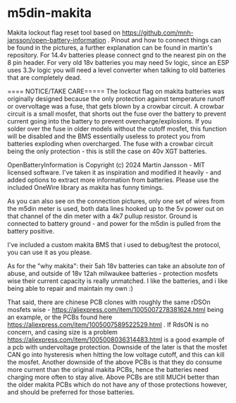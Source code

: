 # m5din-makita
Makita lockout flag reset tool based on https://github.com/mnh-jansson/open-battery-information .
Pinout and how to connect things can be found in the pictures, a further explanation can be found in martin's repository.
For 14.4v batteries please connect gnd to the nearest pin on the 8 pin header.
For very old 18v batteries you may need 5v logic, since an ESP uses 3.3v logic you will need a level converter when talking to old batteries that are completely dead.


==== NOTICE/TAKE CARE=====
The lockout flag on makita batteries was originally designed because the only protection against temperature runoff or overvoltage was a fuse, that gets blown by a crowbar circuit.
A crowbar circuit is a small mosfet, that shorts out the fuse over the battery to prevent current going into the battery to prevent overcharge/explosions.
If you solder over the fuse in older models without the cutoff mosfet, this function will be disabled and the BMS essentially useless to protect you from batteries exploding when overcharged.
The fuse with a crowbar circuit being the only protection - this is still the case on 40v XGT batteries.

OpenBatteryInformation is Copyright (c) 2024 Martin Jansson - MIT licensed software. I've taken it as inspiration and modified it heavily - and added options to extract more information from batteries.
Please use the included OneWire library as makita has funny timings.

As you can also see on the connection pictures, only one set of wires from the m5din meter is used, both data lines hooked up to the 5v power out on that channel of the din meter with a 4k7 pullup resistor. Ground is connected to battery ground - and power for the m5din is pulled from the battery positive.

I've included a custom makita BMS that i used to debug/test the protocol, you can use it as you please.

As for the "why makita": their 5ah 18v batteries can take an absolute *ton* of abuse, and outside of 18v 12ah milwaukee batteries - protection mosfets wise their current capacity is really unmatched.
I like the batteries, and i like being able to repair and maintain my own :)

That said, there are chinese PCB clones with roughly the same rDSOn mosfets wise - https://aliexpress.com/item/1005007278381624.html being an example, or the PCBs found here https://aliexpress.com/item/1005007589522529.html .
If RdsON is no concern, and casing size is a problem https://aliexpress.com/item/1005008036314483.html is a good example of a pcb with undervoltage protection.
Downside of the later is that the mosfet CAN go into hysteresis when hitting the low voltage cutoff, and this can kill the mosfet.
Another downside of the above PCBs is that they do consume more current than the original makita PCBs, hence the batteries need charging more often to stay alive.
Above PCBs are still MUCH better than the older makita PCBs which do not have any of those protections however, and should be preferred for those batteries.
